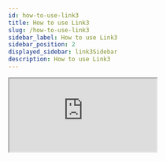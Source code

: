 ```yaml
---
id: how-to-use-link3
title: How to use Link3
slug: /how-to-use-link3
sidebar_label: How to use Link3
sidebar_position: 2
displayed_sidebar: link3Sidebar
description: How to use Link3
---
```


<iframe src="https://mirror.xyz/cyberlab.eth/grMv_HOOidUptWy7Ebd3m-RUBJUdRWwBkYOXAY6m-YE"></iframe>